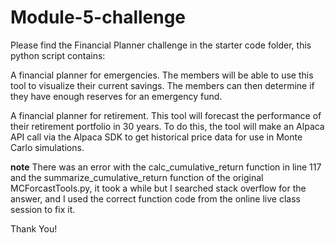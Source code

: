 # Module-5-challenge

Please find the Financial Planner challenge in the starter code folder, this python script contains:

A financial planner for emergencies. The members will be able to use this tool to visualize their current savings. The members can then determine if they have enough reserves for an emergency fund.

A financial planner for retirement. This tool will forecast the performance of their retirement portfolio in 30 years. To do this, the tool will make an Alpaca API call via the Alpaca SDK to get historical price data for use in Monte Carlo simulations.

**note** There was an error with the calc_cumulative_return function in line 117 and the summarize_cumulative_return function of the original MCForcastTools.py, it took a while but I searched stack overflow for the answer, and I used the correct function code from the online live class session to fix it.

Thank You!
